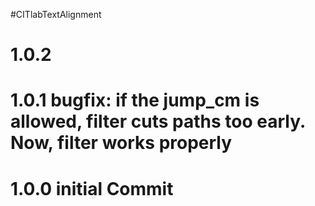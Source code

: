 #CITlabTextAlignment

# 1.0.2

# 1.0.1 bugfix: if the jump_cm is allowed, filter cuts paths too early. Now, filter works properly

# 1.0.0 initial Commit
